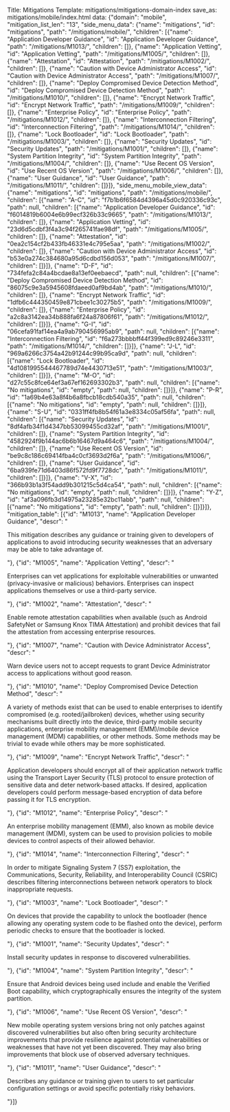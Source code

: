 Title: Mitigations
Template: mitigations/mitigations-domain-index
save_as: mitigations/mobile/index.html
data: {"domain": "mobile", "mitigation_list_len": "13", "side_menu_data": {"name": "mitigations", "id": "mitigations", "path": "/mitigations/mobile/", "children": [{"name": "Application Developer Guidance", "id": "Application Developer Guidance", "path": "/mitigations/M1013/", "children": []}, {"name": "Application Vetting", "id": "Application Vetting", "path": "/mitigations/M1005/", "children": []}, {"name": "Attestation", "id": "Attestation", "path": "/mitigations/M1002/", "children": []}, {"name": "Caution with Device Administrator Access", "id": "Caution with Device Administrator Access", "path": "/mitigations/M1007/", "children": []}, {"name": "Deploy Compromised Device Detection Method", "id": "Deploy Compromised Device Detection Method", "path": "/mitigations/M1010/", "children": []}, {"name": "Encrypt Network Traffic", "id": "Encrypt Network Traffic", "path": "/mitigations/M1009/", "children": []}, {"name": "Enterprise Policy", "id": "Enterprise Policy", "path": "/mitigations/M1012/", "children": []}, {"name": "Interconnection Filtering", "id": "Interconnection Filtering", "path": "/mitigations/M1014/", "children": []}, {"name": "Lock Bootloader", "id": "Lock Bootloader", "path": "/mitigations/M1003/", "children": []}, {"name": "Security Updates", "id": "Security Updates", "path": "/mitigations/M1001/", "children": []}, {"name": "System Partition Integrity", "id": "System Partition Integrity", "path": "/mitigations/M1004/", "children": []}, {"name": "Use Recent OS Version", "id": "Use Recent OS Version", "path": "/mitigations/M1006/", "children": []}, {"name": "User Guidance", "id": "User Guidance", "path": "/mitigations/M1011/", "children": []}]}, "side_menu_mobile_view_data": {"name": "mitigations", "id": "mitigations", "path": "/mitigations/mobile/", "children": [{"name": "A-C", "id": "f7b1b6f6584d4396a45d0c920336c93c", "path": null, "children": [{"name": "Application Developer Guidance", "id": "f6014819b6004e6b99ecf326b33c9665", "path": "/mitigations/M1013/", "children": []}, {"name": "Application Vetting", "id": "23d6d5cdbf3f4a3c94f265741fae98df", "path": "/mitigations/M1005/", "children": []}, {"name": "Attestation", "id": "0ea2c154cf2b433fb46331e4c795e5aa", "path": "/mitigations/M1002/", "children": []}, {"name": "Caution with Device Administrator Access", "id": "b53e0a274c384680a95d6cdbd156d053", "path": "/mitigations/M1007/", "children": []}]}, {"name": "D-F", "id": "734fefa2c84a4bcdae8a13ef0eebaecd", "path": null, "children": [{"name": "Deploy Compromised Device Detection Method", "id": "86075c9e3a5945608fdaeed0af9bd4ab", "path": "/mitigations/M1010/", "children": []}, {"name": "Encrypt Network Traffic", "id": "1dfb6c444350459e871cbee1c30275b5", "path": "/mitigations/M1009/", "children": []}, {"name": "Enterprise Policy", "id": "a2c8a3142ea34b888fa6f24a87806f61", "path": "/mitigations/M1012/", "children": []}]}, {"name": "G-I", "id": "06cefa91faf14ea4a9ab790456995ab9", "path": null, "children": [{"name": "Interconnection Filtering", "id": "f6a273bbbbff44f399ed9c89246e3311", "path": "/mitigations/M1014/", "children": []}]}, {"name": "J-L", "id": "969a6266c3754a42b91244c99b95ca9d", "path": null, "children": [{"name": "Lock Bootloader", "id": "4d1081995544467789d74e4430713e51", "path": "/mitigations/M1003/", "children": []}]}, {"name": "M-O", "id": "d27c55c8fce64ef3a67ef162693302b3", "path": null, "children": [{"name": "No mitigations", "id": "empty", "path": null, "children": []}]}, {"name": "P-R", "id": "1a69b4e63a8f4b6a8fbcb18cdb540a35", "path": null, "children": [{"name": "No mitigations", "id": "empty", "path": null, "children": []}]}, {"name": "S-U", "id": "0331ff4fb8b54f61a3e8334c05af56fa", "path": null, "children": [{"name": "Security Updates", "id": "8df4afb34f1d4347bb53099455cd32af", "path": "/mitigations/M1001/", "children": []}, {"name": "System Partition Integrity", "id": "4582924f9b144ac6b6b16467d9a464c6", "path": "/mitigations/M1004/", "children": []}, {"name": "Use Recent OS Version", "id": "be9c8c186c69414fba4c0cf3693d2f6a", "path": "/mitigations/M1006/", "children": []}, {"name": "User Guidance", "id": "6ba939fe71d6403d86f572fd9f7728dc", "path": "/mitigations/M1011/", "children": []}]}, {"name": "V-X", "id": "366b93b1a3f54add9b301215c5d4ca54", "path": null, "children": [{"name": "No mitigations", "id": "empty", "path": null, "children": []}]}, {"name": "Y-Z", "id": "af3a096fb3d14975a23285e32bc11abb", "path": null, "children": [{"name": "No mitigations", "id": "empty", "path": null, "children": []}]}]}, "mitigation_table": [{"id": "M1013", "name": "Application Developer Guidance", "descr": "<p>This mitigation describes any guidance or training given to developers of applications to avoid introducing security weaknesses that an adversary may be able to take advantage of.</p>"}, {"id": "M1005", "name": "Application Vetting", "descr": "<p>Enterprises can vet applications for exploitable vulnerabilities or unwanted (privacy-invasive or malicious) behaviors. Enterprises can inspect applications themselves or use a third-party service.</p>"}, {"id": "M1002", "name": "Attestation", "descr": "<p>Enable remote attestation capabilities when available (such as Android SafetyNet or Samsung Knox TIMA Attestation) and prohibit devices that fail the attestation from accessing enterprise resources.</p>"}, {"id": "M1007", "name": "Caution with Device Administrator Access", "descr": "<p>Warn device users not to accept requests to grant Device Administrator access to applications without good reason.</p>"}, {"id": "M1010", "name": "Deploy Compromised Device Detection Method", "descr": "<p>A variety of methods exist that can be used to enable enterprises to identify compromised (e.g. rooted/jailbroken) devices, whether using security mechanisms built directly into the device, third-party mobile security applications, enterprise mobility management (EMM)/mobile device management (MDM) capabilities, or other methods. Some methods may be trivial to evade while others may be more sophisticated.</p>"}, {"id": "M1009", "name": "Encrypt Network Traffic", "descr": "<p>Application developers should encrypt all of their application network traffic using the Transport Layer Security (TLS) protocol to ensure protection of sensitive data and deter network-based attacks. If desired, application developers could perform message-based encryption of data before passing it for TLS encryption.</p>"}, {"id": "M1012", "name": "Enterprise Policy", "descr": "<p>An enterprise mobility management (EMM), also known as mobile device management (MDM), system can be used to provision policies to mobile devices to control aspects of their allowed behavior.</p>"}, {"id": "M1014", "name": "Interconnection Filtering", "descr": "<p>In order to mitigate Signaling System 7 (SS7) exploitation, the Communications, Security, Reliability, and Interoperability Council (CSRIC) describes filtering interconnections between network operators to block inappropriate requests.</p>"}, {"id": "M1003", "name": "Lock Bootloader", "descr": "<p>On devices that provide the capability to unlock the bootloader (hence allowing any operating system code to be flashed onto the device), perform periodic checks to ensure that the bootloader is locked.</p>"}, {"id": "M1001", "name": "Security Updates", "descr": "<p>Install security updates in response to discovered vulnerabilities.</p>"}, {"id": "M1004", "name": "System Partition Integrity", "descr": "<p>Ensure that Android devices being used include and enable the Verified Boot capability, which cryptographically ensures the integrity of the system partition.</p>"}, {"id": "M1006", "name": "Use Recent OS Version", "descr": "<p>New mobile operating system versions bring not only patches against discovered vulnerabilities but also often bring security architecture improvements that provide resilience against potential vulnerabilities or weaknesses that have not yet been discovered. They may also bring improvements that block use of observed adversary techniques.</p>"}, {"id": "M1011", "name": "User Guidance", "descr": "<p>Describes any guidance or training given to users to set particular configuration settings or avoid specific potentially risky behaviors.</p>"}]}